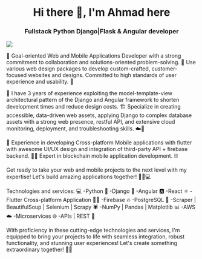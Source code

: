 <h1 align="center" > Hi there 👋, I'm Ahmad here </h1>
<h3 align="center" > Fullstack Python Django|Flask & Angular developer </h3>
<img src="https://geekflare.com/wp-content/uploads/2022/10/Heres-What-it-Means-to-Be-a-Full-Stack-Developer.jpeg">


🚀 Goal-oriented Web and Mobile Applications Developer with a strong commitment to collaboration and solutions-oriented problem-solving. 💪 Use various web design packages to develop custom-crafted, customer-focused websites and designs. Committed to high standards of user experience and usability. 🌟

🎯 I have 3 years of experience exploiting the model-template-view architectural pattern of the Django and Angular framework to shorten development times and reduce design costs. 🏗️ Specialize in creating accessible, data-driven web assets, applying Django to complex database assets with a strong web presence, restful API, and extensive cloud monitoring, deployment, and troubleshooting skills. ☁️🔧

📱 Experience in developing Cross-platform Mobile applications with flutter with awesome UI/UX design and integration of third-party API + firebase backend. 📲💡 Expert in blockchain mobile application development. ⛓️

Get ready to take your web and mobile projects to the next level with my expertise! Let's build amazing applications together! 🌟🔨💻

Technologies and services: 💻
-Python 🐍
-Django 🎯
-Angular 🅰️
-React ⚛️
-Flutter Cross-platform Application 📱✨
-Firebase 🔥
-PostgreSQL 🐘
-Scraper | BeautifulSoup | Selenium | Scrapy 🕷️
-NumPy | Pandas | Matplotlib 📊
-AWS ☁️
-Microservices 🌐
-APIs | REST 📡

With proficiency in these cutting-edge technologies and services, I'm equipped to bring your projects to life with seamless integration, robust functionality, and stunning user experiences! Let's create something extraordinary together! 🚀✨

